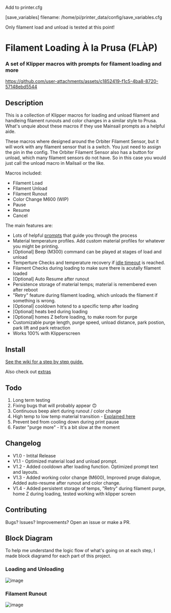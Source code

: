 Add to printer.cfg

[save_variables]
filename: /home/pi/printer_data/config/save_variables.cfg

Only filament load and unload is tested at this point!


# Filament Loading À la Prusa (FLÀP) 

### A set of Klipper macros with prompts for filament loading and more

https://github.com/user-attachments/assets/c1852419-f1c5-4ba8-8720-57148ebd5544

## Description
This is a collection of Klipper macros for loading and unload filament and handleing filament runouts and color changes in a similar style to Prusa.
What's unquie about these macros if they use Mainsail prompts as a helpful aide.

These macros where designed around the Orbiter Filament Sensor, but it will work with any filament sensor that is a switch. You just need to assign the pin in the config. The  Orbiter Filament Sensor also has a button for unload, which many filament sensors do not have. So in this case you would just call the unload macro in Mailsail or the like. 

Macros included:

- Filament Load
- FIlament Unload
- Filament Runout
- Color Change M600 (WIP)
- Pause
- Resume
- Cancel

The main features are:

- Lots of helpful [prompts](https://docs.mainsail.xyz/overview/features/macro-prompts) that guide you through the process
- Material temperature profiles. Add custom material profiles for whatever you might be printing.
- [Optional] Beep (M300) command can be played at stages of load and unload
- Temperture Checks and temperature recovery if [idle timeout](https://www.klipper3d.org/Config_Reference.html?h=idle#idle_timeout) is reached.
- Filament Checks during loading to make sure there is acutally filament loaded
- [Optional] Auto Resume after runout
- Persistence storage of material temps; material is remembered even after reboot
- "Retry" feature during filament loading, which unloads the filament if something is wrong.
- [Optional] cooldown hotend to a specific temp after loading
- [Optional] heats bed during loading
- [Optional] homes Z before loading, to make room for purge
- Customizable purge length, purge speed, unload distance, park postion, park lift and park retraction
- Works 100% with Klipperscreen

## Install
[See the wiki for a step by step guide.](https://github.com/spooknik/FLAP/wiki/Installation)

Also check out [extras](https://github.com/spooknik/FLAP/wiki/Extras)

## Todo
1. Long term testing
3. Fixing bugs that will probably appear 🙃
4. Continuous beep alert during runout / color change
5. High temp to low temp material transition - [Explained here](https://www.reddit.com/r/klippers/comments/1ee8ewb/comment/lgfh9ue/?utm_source=share&utm_medium=web3x&utm_name=web3xcss&utm_term=1&utm_content=share_button)
6. Prevent bed from cooling down during print pause
7. Faster "purge more" - It's a bit slow at the moment

## Changelog
- V1.0 - Intital Release
- V1.1 - Optimized material load and unload prompt.
- V1.2 - Added cooldown after loading function. Optimized prompt text and layouts.
- V1.3 - Added working color change (M600), Improved pruge dialogue, Added auto-resume after runout and color change.
- V1.4 - Added persistent storage of temps, "Retry" during filament purge, home Z during loading, tested working with klipper screen

## Contributing
Bugs? Issues? Improvements? Open an issue or make a PR. 

## Block Diagram
To help me understand the logic flow of what's going on at each step, I made block diagramd for each part of this project. 

### Loading and Unloading
![image](https://github.com/user-attachments/assets/5da8dd4b-1e0e-4c7b-b940-a42cfb83c0fc)

### Filament Runout
![image](https://github.com/user-attachments/assets/29a81ef2-a647-4c7f-974f-f8135eea212e)





